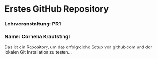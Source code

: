 # Erstes GitHub Repository
### Lehrveranstaltung: PR1
### Name: Cornelia Krautstingl
Das ist ein Repository, um das erfolgreiche Setup von github.com und der lokalen Git Installation zu
testen...
